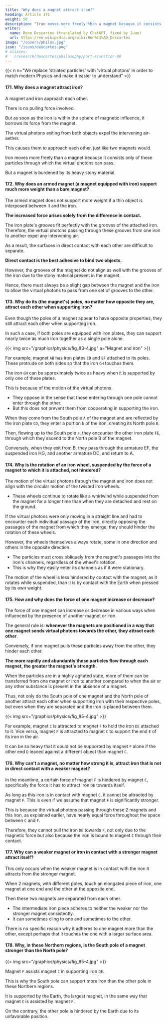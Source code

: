 ```yaml
---
title: "Why does a magnet attract iron?"
heading: Article 171
weight: 50
description: "Iron moves more freely than a magnet because it consists only of those particles through which the virtual photons can pass"
writer:
  name: Rene Descartes (translated by ChatGPT, fixed by Juan)
  url: https://en.wikipedia.org/wiki/Ren%C3%A9_Descartes
image: "/covers/philos.jpg"
icon: "/icons/descartes.png"
# aliases:
#   /research/descartes/philosophy/part-4/section-08
---
```



{{< n n="We replace 'striated particles' with 'virtual photons' in order to match modern Physics and make it easier to understand" >}}


#### 171. Why does a magnet attract iron?

A magnet and iron approach each other. 

There is no pulling force involved.

But as soon as the iron is within the sphere of magnetic influence, it borrows its force from the magnet.

The virtual photons exiting from both objects expel the intervening air-aether. 

This causes them to approach each other, just like two magnets would. 

Iron moves more freely than a magnet because it consists only of those particles through which the virtual photons can pass. 

But a magnet is burdened by its heavy stony material.



#### 172. Why does an armed magnet (a magnet equipped with iron) support much more weight than a bare magnet?

<!-- But many wonder why a magnet equipped with iron, or an iron plate attached to a magnet, can support more weight than the magnet alone. -->

<!-- This is because even if it can support more weight with the added iron, it does not necessarily attract it more if it is even slightly removed from it.  -->

The armed magnet does not support more weight if a thin object is interposed between it and the iron.

**The increased force arises solely from the difference in contact.** 

The iron plate's grooves fit perfectly with the grooves of the attached iron. Therefore, the virtual photons passing through these grooves from one iron to another expel any intervening air. 

As a result, the surfaces in direct contact with each other are difficult to separate. 

**Direct contact is the best adhesive to bind two objects.**

However, the grooves of the magnet do not align as well with the grooves of the iron due to the stony material present in the magnet. 

Hence, there must always be a slight gap between the magnet and the iron to allow the virtual photons to pass from one set of grooves to the other.


#### 173. Why do its (the magnet's) poles, no matter how opposite they are, attract each other when supporting iron?

Even though the poles of a magnet appear to have opposite properties, they still attract each other when supporting iron. 

In such a case, if both poles are equipped with iron plates, they can support nearly twice as much iron together as a single pole alone. 

{{< img src="/graphics/physics/fig_83-4.jpg" a="Magnet and iron" >}}

For example, magnet `AB` has iron plates `CD` and `EF` attached to its poles. These protrude on both sides so that the iron `GH` touches them.

The iron `GH` can be approximately twice as heavy when it is supported by only one of these plates. 

This is because of the motion of the virtual photons. 
- They oppose in the sense that those entering through one pole cannot enter through the other.
- But this does not prevent them from cooperating in supporting the iron. 

When they come from the South pole `A` of the magnet and are reflected by the iron plate `CD`, they enter a portion `b` of the iron, creating its North pole `B`. 

Then, flowing up to the South pole `a`, they encounter the other iron plate `FE`, through which they ascend to the North pole B of the magnet. 

Conversely, when they exit from B, they pass through the armature EF, the suspended iron HG, and another armature DC, and return to A.


#### 174. Why is the rotation of an iron wheel, suspended by the force of a magnet to which it is attached, not hindered?

The motion of the virtual photons through the magnet and iron does not align with the circular motion of the twisted iron wheels. 
- These wheels continue to rotate like a whirlwind while suspended from the magnet for a longer time than when they are detached and rest on the ground.

If the virtual photons were only moving in a straight line and had to encounter each individual passage of the iron, directly opposing the passages of the magnet from which they emerge, they should hinder the rotation of these wheels. 

However, the wheels themselves always rotate, some in one direction and others in the opposite direction.
- The particles must cross obliquely from the magnet's passages into the iron's channels, regardless of the wheel's rotation.
- This is why they easily enter its channels as if it were stationary. 

The motion of the wheel is less hindered by contact with the magnet, as it rotates while suspended, than it is by contact with the Earth when pressed by its own weight.


#### 175. How and why does the force of one magnet increase or decrease?

The force of one magnet can increase or decrease in various ways when influenced by the presence of another magnet or iron.

The general rule is: **whenever the magnets are positioned in a way that one magnet sends virtual photons towards the other, they attract each other**. 

Conversely, if one magnet pulls these particles away from the other, they hinder each other. 

**The more rapidly and abundantly these particles flow through each magnet, the greater the magnet's strength.** 

When the particles are in a highly agitated state, more of them can be transferred from one magnet or iron to another compared to when the air or any other substance is present in the absence of a magnet.

Thus, not only do the South pole of one magnet and the North pole of another attract each other when supporting iron with their respective poles, but even when they are separated and the iron is placed between them. 


{{< img src="/graphics/physics/fig_85-4.jpg" >}}


For example, magnet `C` is attracted to magnet `F` to hold the iron `DE` attached to it. Vice versa, magnet `F` is attracted to magnet `C` to support the end `E` of its iron in the air. 

It can be so heavy that it could not be supported by magnet `F` alone if the other end `D` leaned against a different object than magnet `C`.


#### 176. Why can't a magnet, no matter how strong it is, attract iron that is not in direct contact with a weaker magnet?

In the meantime, a certain force of magnet `F` is hindered by magnet `C`, specifically the force it has to attract iron `DE` towards itself. 

As long as this iron is in contact with magnet `C`, it cannot be attracted by magnet `F`. This is even if we assume that magnet `F` is significantly stronger.

This is because the virtual photons passing through these 2 magnets and this iron, as explained earlier, have nearly equal force throughout the space between `C` and `F`.

Therefore, they cannot pull the iron `DE` towards `F`, not only due to the magnetic force but also because the iron is bound to magnet `C` through their contact.


#### 177. Why can a weaker magnet or iron in contact with a stronger magnet attract itself?

<!-- This is why a weaker magnet or a small piece of iron often attracts another piece of iron from a stronger magnet.  -->

This only occurs when the weaker magnet is in contact with the iron it attracts from the stronger magnet. 

When 2 magnets, with different poles, touch an elongated piece of iron, one magnet at one end and the other at the opposite end.

Then these two magnets are separated from each other.
- The intermediate iron piece adheres to neither the weaker nor the stronger magnet consistently. 
- It can sometimes cling to one and sometimes to the other. 

There is no specific reason why it adheres to one magnet more than the other, except perhaps that it touches the one with a larger surface area.


#### 178. Why, in these Northern regions, is the South pole of a magnet stronger than the North pole?

{{< img src="/graphics/physics/fig_85-4.jpg" >}}

Magnet `F` assists magnet `C` in supporting iron `DE`.

This is why the South pole can support more iron than the other pole in these Northern regions. 

It is supported by the Earth, the largest magnet, in the same way that magnet `C` is assisted by magnet `F`. 

On the contrary, the other pole is hindered by the Earth due to its unfavorable position.
